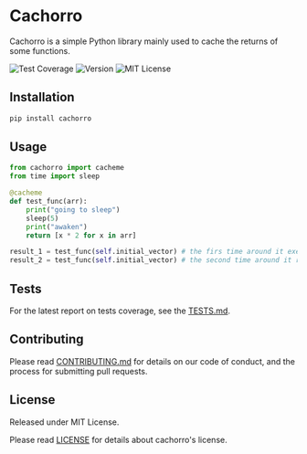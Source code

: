 # Cachorro

Cachorro is a simple Python library mainly used to cache the returns of some functions.

![Test Coverage](https://img.shields.io/badge/Tests-PASSED-brightgreen?style=plastic&labelColor=blue)
![Version](https://img.shields.io/badge/Version-0.0.1-blue?style=plastic)
![MIT License](https://img.shields.io/badge/License-MIT-blue?style=plastic)

## Installation

```bash
pip install cachorro
```

## Usage

```python
from cachorro import cacheme
from time import sleep

@cacheme
def test_func(arr):
    print("going to sleep")
    sleep(5)
    print("awaken")
    return [x * 2 for x in arr]

result_1 = test_func(self.initial_vector) # the firs time around it executes the function
result_2 = test_func(self.initial_vector) # the second time around it returns the cached results
```

## Tests

For the latest report on tests coverage, see the [TESTS.md](TESTS.md).

## Contributing

Please read [CONTRIBUTING.md](CONTRIBUTING.md) for details on our code of conduct, and the process for submitting pull requests.

## License

Released under MIT License.

Please read [LICENSE](LICENSE) for details about cachorro's license.
